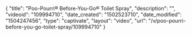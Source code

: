 {
    "title": "Poo-Pourri&reg; Before-You-Go&reg; Toilet Spray",
    "description": "",
    "videoid": "109994710",
    "date_created": "1502523710",
    "date_modified": "1504247456",
    "type": "captivate",
    "layout": "video",
    "url": "\/v\/poo-pourri-before-you-go-toilet-spray\/109994710"
}